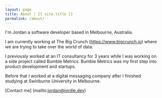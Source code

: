 ```yaml
---
layout: page
title: About | {{ site.title }}
permalink: /about/
---
```


I'm Jordan a software developer based in Melbourne, Australia.

I am currently working at The Big Crunch (https://www.bigcrunch.io) where we are trying to take over the world of data.

I previously worked at an IT consultancy for 3 years while I was working on a side project called Bumble Metrics. Bumble Metrics was my first step into product development and startups.

Before that I worked at a digital messaging company after I finished studying at Swinburne University in Melbourne.

[Contact me] (mailto:jordan@jordle.dev)